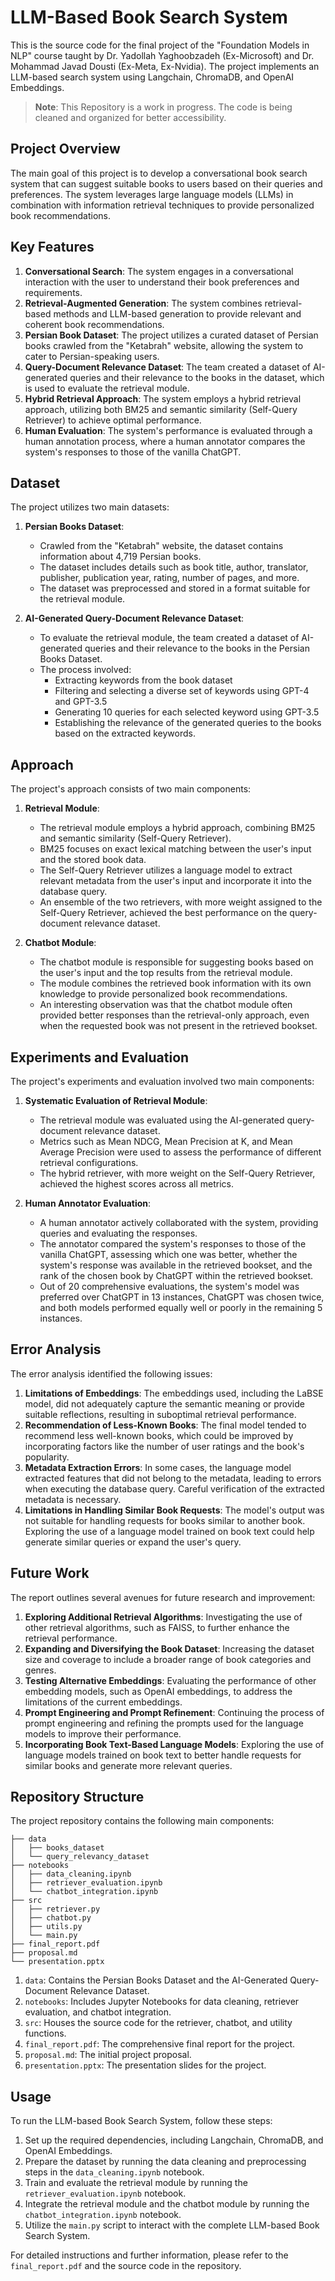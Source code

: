 
# LLM-Based Book Search System

This is the source code for the final project of the "Foundation Models in NLP" course taught by Dr. Yadollah Yaghoobzadeh (Ex-Microsoft) and Dr. Mohammad Javad Dousti (Ex-Meta, Ex-Nvidia). The project implements an LLM-based search system using Langchain, ChromaDB, and OpenAI Embeddings.

> **Note**: This Repository is a work in progress. The code is being cleaned and organized for better accessibility.


## Project Overview

The main goal of this project is to develop a conversational book search system that can suggest suitable books to users based on their queries and preferences. The system leverages large language models (LLMs) in combination with information retrieval techniques to provide personalized book recommendations.

## Key Features

1. **Conversational Search**: The system engages in a conversational interaction with the user to understand their book preferences and requirements.
2. **Retrieval-Augmented Generation**: The system combines retrieval-based methods and LLM-based generation to provide relevant and coherent book recommendations.
3. **Persian Book Dataset**: The project utilizes a curated dataset of Persian books crawled from the "Ketabrah" website, allowing the system to cater to Persian-speaking users.
4. **Query-Document Relevance Dataset**: The team created a dataset of AI-generated queries and their relevance to the books in the dataset, which is used to evaluate the retrieval module.
5. **Hybrid Retrieval Approach**: The system employs a hybrid retrieval approach, utilizing both BM25 and semantic similarity (Self-Query Retriever) to achieve optimal performance.
6. **Human Evaluation**: The system's performance is evaluated through a human annotation process, where a human annotator compares the system's responses to those of the vanilla ChatGPT.

## Dataset

The project utilizes two main datasets:

1. **Persian Books Dataset**:
   - Crawled from the "Ketabrah" website, the dataset contains information about 4,719 Persian books.
   - The dataset includes details such as book title, author, translator, publisher, publication year, rating, number of pages, and more.
   - The dataset was preprocessed and stored in a format suitable for the retrieval module.

2. **AI-Generated Query-Document Relevance Dataset**:
   - To evaluate the retrieval module, the team created a dataset of AI-generated queries and their relevance to the books in the Persian Books Dataset.
   - The process involved:
     - Extracting keywords from the book dataset
     - Filtering and selecting a diverse set of keywords using GPT-4 and GPT-3.5
     - Generating 10 queries for each selected keyword using GPT-3.5
     - Establishing the relevance of the generated queries to the books based on the extracted keywords.

## Approach

The project's approach consists of two main components:

1. **Retrieval Module**:
   - The retrieval module employs a hybrid approach, combining BM25 and semantic similarity (Self-Query Retriever).
   - BM25 focuses on exact lexical matching between the user's input and the stored book data.
   - The Self-Query Retriever utilizes a language model to extract relevant metadata from the user's input and incorporate it into the database query.
   - An ensemble of the two retrievers, with more weight assigned to the Self-Query Retriever, achieved the best performance on the query-document relevance dataset.

2. **Chatbot Module**:
   - The chatbot module is responsible for suggesting books based on the user's input and the top results from the retrieval module.
   - The module combines the retrieved book information with its own knowledge to provide personalized book recommendations.
   - An interesting observation was that the chatbot module often provided better responses than the retrieval-only approach, even when the requested book was not present in the retrieved bookset.

## Experiments and Evaluation

The project's experiments and evaluation involved two main components:

1. **Systematic Evaluation of Retrieval Module**:
   - The retrieval module was evaluated using the AI-generated query-document relevance dataset.
   - Metrics such as Mean NDCG, Mean Precision at K, and Mean Average Precision were used to assess the performance of different retrieval configurations.
   - The hybrid retriever, with more weight on the Self-Query Retriever, achieved the highest scores across all metrics.

2. **Human Annotator Evaluation**:
   - A human annotator actively collaborated with the system, providing queries and evaluating the responses.
   - The annotator compared the system's responses to those of the vanilla ChatGPT, assessing which one was better, whether the system's response was available in the retrieved bookset, and the rank of the chosen book by ChatGPT within the retrieved bookset.
   - Out of 20 comprehensive evaluations, the system's model was preferred over ChatGPT in 13 instances, ChatGPT was chosen twice, and both models performed equally well or poorly in the remaining 5 instances.

## Error Analysis

The error analysis identified the following issues:

1. **Limitations of Embeddings**: The embeddings used, including the LaBSE model, did not adequately capture the semantic meaning or provide suitable reflections, resulting in suboptimal retrieval performance.
2. **Recommendation of Less-Known Books**: The final model tended to recommend less well-known books, which could be improved by incorporating factors like the number of user ratings and the book's popularity.
3. **Metadata Extraction Errors**: In some cases, the language model extracted features that did not belong to the metadata, leading to errors when executing the database query. Careful verification of the extracted metadata is necessary.
4. **Limitations in Handling Similar Book Requests**: The model's output was not suitable for handling requests for books similar to another book. Exploring the use of a language model trained on book text could help generate similar queries or expand the user's query.

## Future Work

The report outlines several avenues for future research and improvement:

1. **Exploring Additional Retrieval Algorithms**: Investigating the use of other retrieval algorithms, such as FAISS, to further enhance the retrieval performance.
2. **Expanding and Diversifying the Book Dataset**: Increasing the dataset size and coverage to include a broader range of book categories and genres.
3. **Testing Alternative Embeddings**: Evaluating the performance of other embedding models, such as OpenAI embeddings, to address the limitations of the current embeddings.
4. **Prompt Engineering and Prompt Refinement**: Continuing the process of prompt engineering and refining the prompts used for the language models to improve their performance.
5. **Incorporating Book Text-Based Language Models**: Exploring the use of language models trained on book text to better handle requests for similar books and generate more relevant queries.

## Repository Structure

The project repository contains the following main components:

```
├── data
│   ├── books_dataset
│   └── query_relevancy_dataset
├── notebooks
│   ├── data_cleaning.ipynb
│   ├── retriever_evaluation.ipynb
│   └── chatbot_integration.ipynb
├── src
│   ├── retriever.py
│   ├── chatbot.py
│   ├── utils.py
│   └── main.py
├── final_report.pdf
├── proposal.md
└── presentation.pptx
```

1. `data`: Contains the Persian Books Dataset and the AI-Generated Query-Document Relevance Dataset.
2. `notebooks`: Includes Jupyter Notebooks for data cleaning, retriever evaluation, and chatbot integration.
3. `src`: Houses the source code for the retriever, chatbot, and utility functions.
4. `final_report.pdf`: The comprehensive final report for the project.
5. `proposal.md`: The initial project proposal.
6. `presentation.pptx`: The presentation slides for the project.

## Usage

To run the LLM-based Book Search System, follow these steps:

1. Set up the required dependencies, including Langchain, ChromaDB, and OpenAI Embeddings.
2. Prepare the dataset by running the data cleaning and preprocessing steps in the `data_cleaning.ipynb` notebook.
3. Train and evaluate the retrieval module by running the `retriever_evaluation.ipynb` notebook.
4. Integrate the retrieval module and the chatbot module by running the `chatbot_integration.ipynb` notebook.
5. Utilize the `main.py` script to interact with the complete LLM-based Book Search System.

For detailed instructions and further information, please refer to the `final_report.pdf` and the source code in the repository.